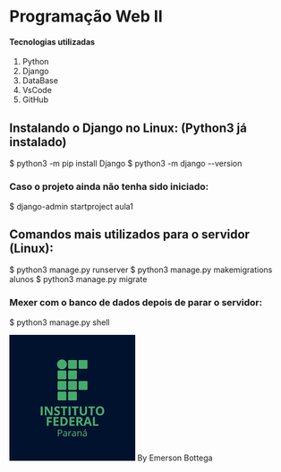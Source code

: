 # Programação Web II 

#### Tecnologias utilizadas
 1. Python
 2. Django
 3. DataBase
 4. VsCode
 5. GitHub

## Instalando o Django no Linux: (Python3 já instalado)
$ python3 -m pip install Django
$ python3 -m django --version
### Caso o projeto ainda não tenha sido iniciado:
$ django-admin startproject aula1

## Comandos mais utilizados para o servidor (Linux):
$ python3 manage.py runserver
$ python3 manage.py makemigrations alunos
$ python3 manage.py migrate
### Mexer com o banco de dados depois de parar o servidor:
$ python3 manage.py shell

![Logo do IFPR](https://github.com/EmersonBottega/siteviagens_WEBI-2023/blob/64e6008e45a53c73fcf0bfb9cce385c359b44e70/ifpr.png)
By Emerson Bottega
